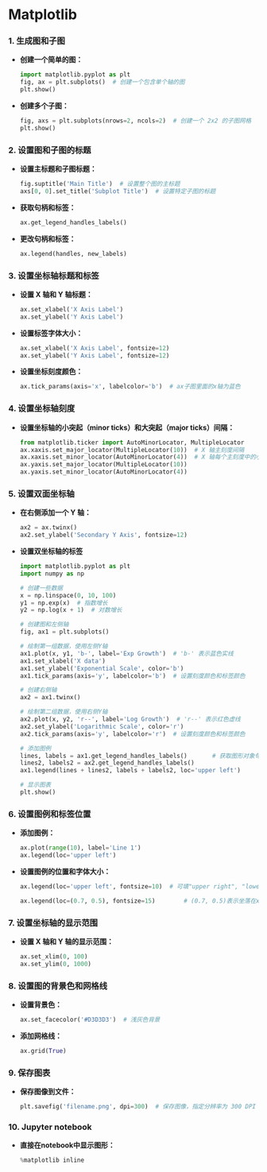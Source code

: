 # Matplotlib

### 1. 生成图和子图

- **创建一个简单的图：**
  
  ```python
  import matplotlib.pyplot as plt
  fig, ax = plt.subplots()  # 创建一个包含单个轴的图
  plt.show()
  ```
  
- **创建多个子图：**
  ```python
  fig, axs = plt.subplots(nrows=2, ncols=2)  # 创建一个 2x2 的子图网格
  plt.show()
  ```

### 2. 设置图和子图的标题

- **设置主标题和子图标题：**
  ```python
  fig.suptitle('Main Title')  # 设置整个图的主标题
  axs[0, 0].set_title('Subplot Title')  # 设置特定子图的标题
  ```
  
- **获取句柄和标签：**

  ```python
  ax.get_legend_handles_labels()
  ```

- **更改句柄和标签：**

  ```python
  ax.legend(handles, new_labels)
  ```

### 3. 设置坐标轴标题和标签

- **设置 X 轴和 Y 轴标题：**
  ```python
  ax.set_xlabel('X Axis Label')
  ax.set_ylabel('Y Axis Label')
  ```

- **设置标签字体大小：**
  ```python
  ax.set_xlabel('X Axis Label', fontsize=12)
  ax.set_ylabel('Y Axis Label', fontsize=12)
  ```
  
- **设置坐标刻度颜色：**

  ```python
  ax.tick_params(axis='x', labelcolor='b')	# ax子图里面的x轴为蓝色
  ```

### 4. 设置坐标轴刻度

- **设置坐标轴的小突起（minor ticks）和大突起（major ticks）间隔：**
  
  ```python
  from matplotlib.ticker import AutoMinorLocator, MultipleLocator
  ax.xaxis.set_major_locator(MultipleLocator(10))  # X 轴主刻度间隔
  ax.xaxis.set_minor_locator(AutoMinorLocator(4))  # X 轴每个主刻度中的小刻度数量
  ax.yaxis.set_major_locator(MultipleLocator(10))
  ax.yaxis.set_minor_locator(AutoMinorLocator(4))
  ```

### 5. 设置双面坐标轴

- **在右侧添加一个 Y 轴：**
  
  ```python
  ax2 = ax.twinx()
  ax2.set_ylabel('Secondary Y Axis', fontsize=12)
  ```
  
- **设置双坐标轴的标签**

  ```python
  import matplotlib.pyplot as plt
  import numpy as np
  
  # 创建一些数据
  x = np.linspace(0, 10, 100)
  y1 = np.exp(x)  # 指数增长
  y2 = np.log(x + 1)  # 对数增长
  
  # 创建图和左侧轴
  fig, ax1 = plt.subplots()
  
  # 绘制第一组数据，使用左侧Y轴
  ax1.plot(x, y1, 'b-', label='Exp Growth')  # 'b-' 表示蓝色实线
  ax1.set_xlabel('X data')
  ax1.set_ylabel('Exponential Scale', color='b')
  ax1.tick_params(axis='y', labelcolor='b')  # 设置刻度颜色和标签颜色
  
  # 创建右侧轴
  ax2 = ax1.twinx()
  
  # 绘制第二组数据，使用右侧Y轴
  ax2.plot(x, y2, 'r--', label='Log Growth')  # 'r--' 表示红色虚线
  ax2.set_ylabel('Logarithmic Scale', color='r')
  ax2.tick_params(axis='y', labelcolor='r')  # 设置刻度颜色和标签颜色
  
  # 添加图例
  lines, labels = ax1.get_legend_handles_labels()		# 获取图形对象句柄和它们的标签
  lines2, labels2 = ax2.get_legend_handles_labels()
  ax1.legend(lines + lines2, labels + labels2, loc='upper left')		# 合并图形和标签
  
  # 显示图表
  plt.show()
  
  ```

### 6. 设置图例和标签位置

- **添加图例：**
  ```python
  ax.plot(range(10), label='Line 1')
  ax.legend(loc='upper left')
  ```

- **设置图例的位置和字体大小：**
  ```python
  ax.legend(loc='upper left', fontsize=10)	# 可填"upper right", "lower left"等
  ```
  
  ```python
  ax.legend(loc=(0.7, 0.5), fontsize=15)		# (0.7, 0.5)表示坐落在x轴占比0.7，y占比0.5处
  ```

### 7. 设置坐标轴的显示范围

- **设置 X 轴和 Y 轴的显示范围：**
  ```python
  ax.set_xlim(0, 100)
  ax.set_ylim(0, 1000)
  ```

### 8. 设置图的背景色和网格线

- **设置背景色：**
  ```python
  ax.set_facecolor('#D3D3D3')  # 浅灰色背景
  ```

- **添加网格线：**
  ```python
  ax.grid(True)
  ```

### 9. 保存图表

- **保存图像到文件：**
  ```python
  plt.savefig('filename.png', dpi=300)  # 保存图像，指定分辨率为 300 DPI
  ```

### 10. Jupyter notebook

- **直接在notebook中显示图形：**

  ```python
  %matplotlib inline
  ```

  
